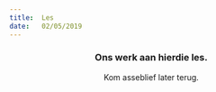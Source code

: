 ```yaml
---
title:  Les
date:   02/05/2019
---
```


### <center>Ons werk aan hierdie les.</center>
<center>Kom asseblief later terug.</center>
